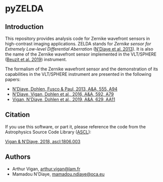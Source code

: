 pyZELDA
=======

Introduction
------------

This repository provides analysis code for Zernike wavefront sensors in high-contrast imaging applications. ZELDA stands for *Zernike sensor for Extremely Low-level Differential Aberration* ([N'Diaye et al. 2013](https://ui.adsabs.harvard.edu/#abs/2013A&A...555A..94N/abstract)). It is also the name of the Zernike wavefront sensor implemented in the VLT/SPHERE ([Beuzit et al. 2019](https://ui.adsabs.harvard.edu/abs/2019arXiv190204080B/abstract)) instrument.

The formalism of the Zernike wavefront sensor and the demonstration of its capabilities in the VLT/SPHERE instrument are presented in the following papers:

- [N'Diaye, Dohlen, Fusco & Paul, 2013, A&A, 555, A94](https://ui.adsabs.harvard.edu/#abs/2013A&A...555A..94N/abstract)
- [N'Diaye, Vigan, Dohlen et al., 2016, A&A, 592, A79](https://ui.adsabs.harvard.edu/#abs/2016A&A...592A..79N/abstract)
- [Vigan, N'Diaye, Dohlen et al., 2019, A&A, 629, AA11](https://ui.adsabs.harvard.edu/abs/2019A%26A...629A..11V/abstract)

Citation
--------

If you use this software, or part it, please reference the code from the Astrophysics Source Code Library ([ASCL](http://ascl.net/)):

[Vigan & N'Diaye, 2018, ascl:1806.003](https://ui.adsabs.harvard.edu/abs/2018ascl.soft06003V/abstract)

Authors
-------

- Arthur Vigan, [arthur.vigan@lam.fr](mailto:arthur.vigan@lam.fr)
- Mamadou N'Diaye, [mamadou.ndiaye@oca.eu](mailto:mamadou.ndiaye@oca.eu)
